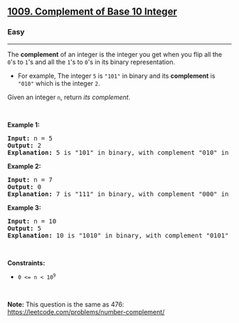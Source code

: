 <h2><a href="https://leetcode.com/problems/complement-of-base-10-integer/">1009. Complement of Base 10 Integer</a></h2><h3>Easy</h3><hr><div><p>The <strong>complement</strong> of an integer is the integer you get when you flip all the <code>0</code>'s to <code>1</code>'s and all the <code>1</code>'s to <code>0</code>'s in its binary representation.</p>

<ul>
	<li>For example, The integer <code>5</code> is <code>"101"</code> in binary and its <strong>complement</strong> is <code>"010"</code> which is the integer <code>2</code>.</li>
</ul>

<p>Given an integer <code>n</code>, return <em>its complement</em>.</p>

<p>&nbsp;</p>
<p><strong>Example 1:</strong></p>

<pre><strong>Input:</strong> n = 5
<strong>Output:</strong> 2
<strong>Explanation:</strong> 5 is "101" in binary, with complement "010" in binary, which is 2 in base-10.
</pre>

<p><strong>Example 2:</strong></p>

<pre><strong>Input:</strong> n = 7
<strong>Output:</strong> 0
<strong>Explanation:</strong> 7 is "111" in binary, with complement "000" in binary, which is 0 in base-10.
</pre>

<p><strong>Example 3:</strong></p>

<pre><strong>Input:</strong> n = 10
<strong>Output:</strong> 5
<strong>Explanation:</strong> 10 is "1010" in binary, with complement "0101" in binary, which is 5 in base-10.
</pre>

<p>&nbsp;</p>
<p><strong>Constraints:</strong></p>

<ul data-read-aloud-multi-block="true">
	<li><code>0 &lt;= n &lt; 10<sup>9</sup></code></li>
</ul>

<p>&nbsp;</p>
<p><strong>Note:</strong> This question is the same as 476: <a href="https://leetcode.com/problems/number-complement/" target="_blank">https://leetcode.com/problems/number-complement/</a></p>
</div>